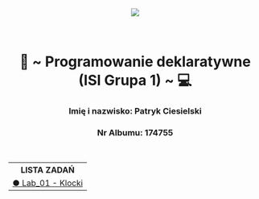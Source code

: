 <body>
    <div align="center">
        <img src="https://uwm.edu.pl/sites/default/files/2023-01/uwm_logo_poziome_EN.png">
    </div>
    <br>
    <br>
    <div>
        <h1 align="center">💾 ~ Programowanie deklaratywne (ISI Grupa 1) ~ 💻</h1>
        <h3 align="center">Imię i nazwisko: Patryk Ciesielski</h3>
        <h3 align="center">Nr Albumu: 174755</h3>
    </div>
    <br>
   <table align="center">
      <tr>
         <th>LISTA ZADAŃ</th>
      </tr>
       <tr>
           <td align="left">
                <a href="Zajęcia/Lekcja%201/">● Lab_01 - Klocki</a> <br>
           </td>
       </tr>
   </table>
</body>
